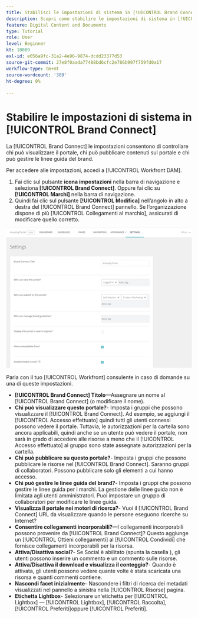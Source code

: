 ```yaml
---
title: Stabilisci le impostazioni di sistema in [!UICONTROL Brand Connect]
description: Scopri come stabilire le impostazioni di sistema in [!UICONTROL Brand Connect] di [!UICONTROL Workfront DAM].
feature: Digital Content and Documents
type: Tutorial
role: User
level: Beginner
kt: 10089
exl-id: e056a9fc-31a2-4e96-9874-dcdd23377d53
source-git-commit: 27e8f0aada77488bd6cfc2e786b997f759fd0a17
workflow-type: tm+mt
source-wordcount: '389'
ht-degree: 0%

---
```


# Stabilire le impostazioni di sistema in [!UICONTROL Brand Connect]

La [!UICONTROL Brand Connect] le impostazioni consentono di controllare chi può visualizzare il portale, chi può pubblicare contenuti sul portale e chi può gestire le linee guida del brand.

Per accedere alle impostazioni, accedi a [!UICONTROL Workfront DAM].

1. Fai clic sul pulsante **icona impostazioni** nella barra di navigazione e seleziona **[!UICONTROL Brand Connect]**. Oppure fai clic su **[!UICONTROL Marchi]** nella barra di navigazione.
1. Quindi fai clic sul pulsante **[!UICONTROL Modifica]** nell’angolo in alto a destra del [!UICONTROL Brand Connect] pannello. Se l’organizzazione dispone di più [!UICONTROL Collegamenti al marchio], assicurati di modificare quello corretto.

![Schermata del pannello delle impostazioni di Brand Connect](assets/01-brand-portal-settings.png)

Parla con il tuo [!UICONTROL Workfront] consulente in caso di domande su una di queste impostazioni.

* **[!UICONTROL Brand Connect] Titolo**—Assegnare un nome al [!UICONTROL Brand Connect] (o modificare il nome).
* **Chi può visualizzare questo portale?**- Imposta i gruppi che possono visualizzare il [!UICONTROL Brand Connect]. Ad esempio, se aggiungi il [!UICONTROL Accesso effettuato] quindi tutti gli utenti connessi possono vedere il portale. Tuttavia, le autorizzazioni per la cartella sono ancora applicabili, quindi anche se un utente può vedere il portale, non sarà in grado di accedere alle risorse a meno che il [!UICONTROL Accesso effettuato] al gruppo sono state assegnate autorizzazioni per la cartella.
* **Chi può pubblicare su questo portale?**- Imposta i gruppi che possono pubblicare le risorse nel [!UICONTROL Brand Connect]. Saranno gruppi di collaboratori. Possono pubblicare solo gli elementi a cui hanno accesso.
* **Chi può gestire le linee guida del brand?**- Imposta i gruppi che possono gestire le linee guida per i marchi. La gestione delle linee guida non è limitata agli utenti amministratori. Puoi impostare un gruppo di collaboratori per modificare le linee guida.
* **Visualizza il portale nei motori di ricerca?**- Vuoi il [!UICONTROL Brand Connect] URL da visualizzare quando le persone eseguono ricerche su Internet?
* **Consentire collegamenti incorporabili?**—I collegamenti incorporabili possono provenire da [!UICONTROL Brand Connect]? Questo aggiunge un [!UICONTROL Ottieni collegamenti] al [!UICONTROL Condividi] che fornisce collegamenti incorporabili per la risorsa.
* **Attiva/Disattiva social?**- Se Social è abilitato (spunta la casella ), gli utenti possono inserire un commento e un commento sulle risorse.
* **Attiva/Disattiva il download e visualizza il conteggio?**- Quando è attivata, gli utenti possono vedere quante volte è stata scaricata una risorsa e quanti commenti contiene.
* **Nascondi facet inizialmente**- Nascondere i filtri di ricerca dei metadati visualizzati nel pannello a sinistra nella [!UICONTROL Risorse] pagina.
* **Etichetta Lightbox**- Selezionare un&#39;etichetta per [!UICONTROL Lightbox] — [!UICONTROL Lightbox], [!UICONTROL Raccolta], [!UICONTROL Preferiti]oppure [!UICONTROL Preferiti].
